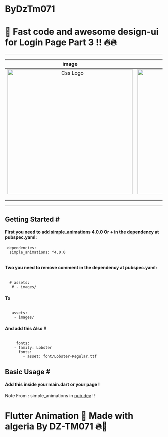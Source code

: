 # ByDzTm071
<h1> 🛑 Fast code and awesome design-ui for Login Page Part 3 !! 🔥🔥</h1>
<hr>


<table>

<thead>
<tr>
<th align="center">image </th>
<th align="center">gif image</th>

</tr>
</thead>
<tbody>
<tr>
  
<td align="center">
  <a target="_blank" rel="" href="https://user-images.githubusercontent.com/69757558/136702022-b094aea5-d64e-4145-b45c-d0de43e4d80f.png">
        <img src="https://user-images.githubusercontent.com/69757558/136702022-b094aea5-d64e-4145-b45c-d0de43e4d80f.png" alt="Css Logo" with="200" height="400"/>

  </a></td>
  
<td align="center">
  <a target="_blank" rel="" href="https://user-images.githubusercontent.com/69757558/136702024-ffa78336-cce2-469f-b592-a920aab28550.gif">
      <img src="https://user-images.githubusercontent.com/69757558/136702024-ffa78336-cce2-469f-b592-a920aab28550.gif" alt="Css Logo" with="200" height="400"/>

  </a></td>
  
  
</tr>
</tbody>
</table>


<hr>
<h2>Getting Started #</h2>
<h4>First you need to add simple_animations 4.0.0 Or + in the dependency at pubspec.yaml:</h4>
  
<pre><code> dependencies:
  simple_animations: ^4.0.0
  </code></pre>
  <h4>Two you need to remove comment in the dependency at pubspec.yaml:</h4>
<pre><code> 
  # assets:
   # - images/
</code></pre>

<h4> To </h4>

<pre><code> 
   assets:
    - images/
</code></pre>

<h4> And add this Also !! </h4>
<pre><code> 
     fonts:
    - family: Lobster
      fonts:
        - asset: font/Lobster-Regular.ttf
</code></pre>

<h2>Basic Usage #</h2>
<h4>Add this inside your main.dart or your page !</h4>


Note From : simple_animations in <a href="https://pub.dev/packages/simple_animations">pub.dev</a> !! 

<h1> Flutter Animation 🖤 Made with algeria By DZ-TM071 🔥🚀 </h1>


